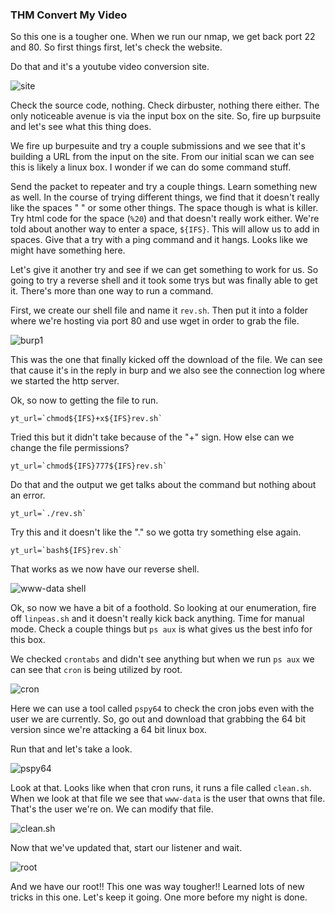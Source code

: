 ### THM Convert My Video

So this one is a tougher one.  When we run our nmap, we get back port 22 and 80.  So first things first, let's check the website.

Do that and it's a youtube video conversion site.

![site](/Images/HTB9ConvertVideo/pic1.png)

Check the source code, nothing.  Check dirbuster, nothing there either.  The only noticeable avenue is via the input box on the site.  So, fire up burpsuite and let's see what this thing does.

We fire up burpesuite and try a couple submissions and we see that it's building a URL from the input on the site.  From our initial scan we can see this is likely a linux box.  I wonder if we can do some command stuff.

Send the packet to repeater and try a couple things.  Learn something new as well.  In the course of trying different things, we find that it doesn't really like the spaces " " or some other things.  The space though is what is killer.  Try html code for the space (`%20`) and that doesn't really work either.  We're told about another way to enter a space, `${IFS}`.  This will allow us to add in spaces.  Give that a try with a ping command and it hangs.  Looks like we might have something here.

Let's give it another try and see if we can get something to work for us.  So going to try a reverse shell and it took some trys but was finally able to get it.  There's more than one way to run a command.

First, we create our shell file and name it `rev.sh`.  Then put it into a folder where we're hosting via port 80 and use wget in order to grab the file.

![burp1](/Images/HTB9ConvertVideo/pic2.png)

This was the one that finally kicked off the download of the file.  We can see that cause it's in the reply in burp and we also see the connection log where we started the http server.

Ok, so now to getting the file to run.

```
yt_url=`chmod${IFS}+x${IFS}rev.sh`
```

Tried this but it didn't take because of the "+" sign.  How else can we change the file permissions?

```
yt_url=`chmod${IFS}777${IFS}rev.sh`
```

Do that and the output we get talks about the command but nothing about an error.

```
yt_url=`./rev.sh`
```

Try this and it doesn't like the "." so we gotta try something else again.

```
yt_url=`bash${IFS}rev.sh`
```

That works as we now have our reverse shell.

![www-data shell](/Images/HTB9ConvertVideo/pic3.png)

Ok, so now we have a bit of a foothold.  So looking at our enumeration, fire off `linpeas.sh` and it doesn't really kick back anything.  Time for manual mode.  Check a couple things but `ps aux` is what gives us the best info for this box.

We checked `crontabs` and didn't see anything but when we run `ps aux` we can see that `cron` is being utilized by root.

![cron](/Images/HTB9ConvertVideo/pic4.png)

Here we can use a tool called `pspy64` to check the cron jobs even with the user we are currently.  So, go out and download that grabbing the 64 bit version since we're attacking a 64 bit linux box.

Run that and let's take a look.

![pspy64](/Images/HTB9ConvertVideo/pic5.png)

Look at that.  Looks like when that cron runs, it runs a file called `clean.sh`.  When we look at that file we see that `www-data` is the user that owns that file.  That's the user we're on.  We can modify that file.

![clean.sh](/Images/HTB9ConvertVideo/pic6.png)

Now that we've updated that, start our listener and wait.

![root](/Images/HTB9ConvertVideo/pic7.png)

And we have our root!!  This one was way tougher!!  Learned lots of new tricks in this one.  Let's keep it going.  One more before my night is done.
